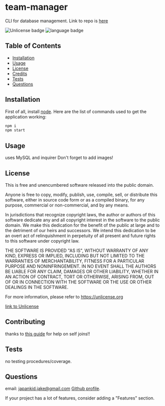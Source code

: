 # team-manager

CLI for database management. Link to repo is [here](https://github.com/japankid-code/team-manager)

![Unlicense badge](https://img.shields.io/badge/license-Unlicense-blue?style=for-the-badge) ![language badge](https://img.shields.io/github/languages/top/japankid-code/team-manager?style=for-the-badge)

## Table of Contents

- [Installation](#installation)
- [Usage](#usage)
- [License](#license)
- [Credits](#credits)
- [Tests](#tests)
- [Questions](#questions)

## Installation

First of all, install [node](https://nodejs.org/en/).
Here are the list of commands used to get the application working:

```bash
npm i
npm start
```

## Usage

uses MySQL and inquirer
Don't forget to add images!

## License

This is free and unencumbered software released into the public domain.

Anyone is free to copy, modify, publish, use, compile, sell, or
distribute this software, either in source code form or as a compiled
binary, for any purpose, commercial or non-commercial, and by any
means.

In jurisdictions that recognize copyright laws, the author or authors
of this software dedicate any and all copyright interest in the
software to the public domain. We make this dedication for the benefit
of the public at large and to the detriment of our heirs and
successors. We intend this dedication to be an overt act of
relinquishment in perpetuity of all present and future rights to this
software under copyright law.

THE SOFTWARE IS PROVIDED "AS IS", WITHOUT WARRANTY OF ANY KIND,
EXPRESS OR IMPLIED, INCLUDING BUT NOT LIMITED TO THE WARRANTIES OF
MERCHANTABILITY, FITNESS FOR A PARTICULAR PURPOSE AND NONINFRINGEMENT.
IN NO EVENT SHALL THE AUTHORS BE LIABLE FOR ANY CLAIM, DAMAGES OR
OTHER LIABILITY, WHETHER IN AN ACTION OF CONTRACT, TORT OR OTHERWISE,
ARISING FROM, OUT OF OR IN CONNECTION WITH THE SOFTWARE OR THE USE OR
OTHER DEALINGS IN THE SOFTWARE.

For more information, please refer to <https://unlicense.org>

[link to Unlicense](https://choosealicense.com/licenses/unlicense/)

## Contributing

thanks to [this guide](https://learnsql.com/blog/what-is-self-join-sql/) for help on self joins!!

## Tests

no testing procedures/coverage.

## Questions

email: japankid.jake@gmail.com
[Github profile](https://github.com/japankid-code).

If your project has a lot of features, consider adding a "Features" section.

